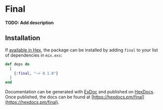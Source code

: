 # Final

**TODO: Add description**

## Installation

If [available in Hex](https://hex.pm/docs/publish), the package can be installed
by adding `final` to your list of dependencies in `mix.exs`:

```elixir
def deps do
  [
    {:final, "~> 0.1.0"}
  ]
end
```

Documentation can be generated with [ExDoc](https://github.com/elixir-lang/ex_doc)
and published on [HexDocs](https://hexdocs.pm). Once published, the docs can
be found at [https://hexdocs.pm/final](https://hexdocs.pm/final).

